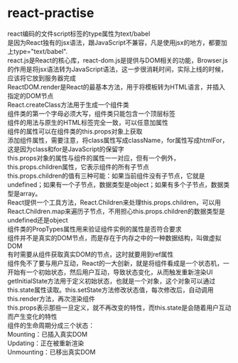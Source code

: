 # react-practise

react编码的文件script标签的type属性为text/babel  
是因为React独有的jsx语法，跟JavaScript不兼容，凡是使用jsx的地方，都要加上type="text/babel".  
react.js是React的核心库，react-dom.js是提供与DOM相关的功能，Browser.js的作用是将jsx语法转为JavaScript语法，这一步很消耗时间，实际上线的时候，应该将它放到服务器完成  
ReactDOM.render是React的最基本方法，用于将模板转为HTML语言，并插入指定的DOM节点  
React.createClass方法用于生成一个组件类  
组件类的第一个字母必须大写，组件类只能包含一个顶层标签  
组件的用法与原生的HTML标签完全一致，可以任意加属性  
组件的属性可以在组件类的this.props对象上获取  
添加组件属性，需要注意，将class属性写成className，for属性写成htmlFor，这是因为class和for是JavaScript的保留字  
this.props对象的属性与组件的属性一一对应，但有一个例外，  
this.props.children属性，它表示组件的所有子节点  
this.props.children的值有三种可能：如果当前组件没有子节点，它就是undefined；如果有一个子节点，数据类型是object；如果有多个子节点，数据类型是array。  
React提供一个工具方法，React.Children来处理this.props.children，可以用React.Children.map来遍历子节点，不用担心this.props.children的数据类型是undefined还是object  
组件类的PropTypes属性用来验证组件实例的属性是否符合要求  
组件并不是真实的DOM节点，而是存在于内存之中的一种数据结构，叫做虚拟DOM  
有时需要从组件获取真实DOM的节点，这时就要用到ref属性  
组件免不了要与用户互动，React的一大创新，就是将组件看成是一个状态机，一开始有一个初始状态，然后用户互动，导致状态变化，从而触发重新渲染UI  
getInitialState方法用于定义初始状态，也就是一个对象，这个对象可以通过this.state属性读取。this.setState方法修改状态值，每次修改后，自动调用this.render方法，再次渲染组件  
this.props表示那些一旦定义，就不再改变的特性，而this.state是会随着用户互动而产生变化的特性  
组件的生命周期分成三个状态：  
Mounting：已插入真实DOM  
Updating：正在被重新渲染  
Unmounting：已移出真实DOM